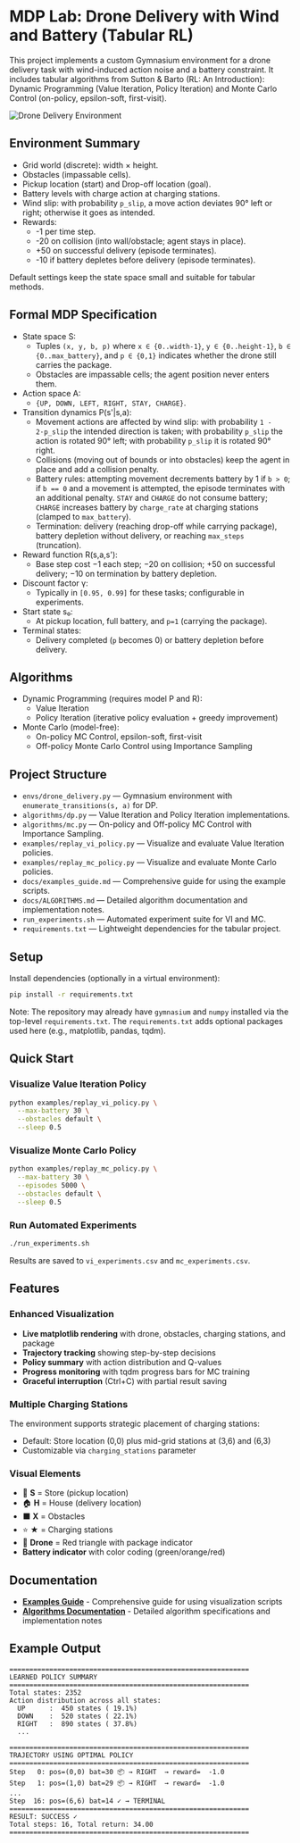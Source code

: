 # MDP Lab: Drone Delivery with Wind and Battery (Tabular RL)

This project implements a custom Gymnasium environment for a drone delivery task with wind-induced action noise and a battery constraint. It includes tabular algorithms from Sutton & Barto (RL: An Introduction): Dynamic Programming (Value Iteration, Policy Iteration) and Monte Carlo Control (on-policy, epsilon-soft, first-visit).

![Drone Delivery Environment](docs/environment.png)

## Environment Summary
- Grid world (discrete): width × height.
- Obstacles (impassable cells).
- Pickup location (start) and Drop-off location (goal).
- Battery levels with charge action at charging stations.
- Wind slip: with probability `p_slip`, a move action deviates 90° left or right; otherwise it goes as intended.
- Rewards:
  - -1 per time step.
  - -20 on collision (into wall/obstacle; agent stays in place).
  - +50 on successful delivery (episode terminates).
  - -10 if battery depletes before delivery (episode terminates).

Default settings keep the state space small and suitable for tabular methods.

## Formal MDP Specification
- State space S:
  - Tuples `(x, y, b, p)` where `x ∈ {0..width-1}`, `y ∈ {0..height-1}`, `b ∈ {0..max_battery}`, and `p ∈ {0,1}` indicates whether the drone still carries the package.
  - Obstacles are impassable cells; the agent position never enters them.
- Action space A:
  - `{UP, DOWN, LEFT, RIGHT, STAY, CHARGE}`.
- Transition dynamics P(s'|s,a):
  - Movement actions are affected by wind slip: with probability `1 - 2·p_slip` the intended direction is taken; with probability `p_slip` the action is rotated 90° left; with probability `p_slip` it is rotated 90° right.
  - Collisions (moving out of bounds or into obstacles) keep the agent in place and add a collision penalty.
  - Battery rules: attempting movement decrements battery by 1 if `b > 0`; if `b == 0` and a movement is attempted, the episode terminates with an additional penalty. `STAY` and `CHARGE` do not consume battery; `CHARGE` increases battery by `charge_rate` at charging stations (clamped to `max_battery`).
  - Termination: delivery (reaching drop-off while carrying package), battery depletion without delivery, or reaching `max_steps` (truncation).
- Reward function R(s,a,s'):
  - Base step cost −1 each step; −20 on collision; +50 on successful delivery; −10 on termination by battery depletion.
- Discount factor γ:
  - Typically in `[0.95, 0.99]` for these tasks; configurable in experiments.
- Start state s₀:
  - At pickup location, full battery, and `p=1` (carrying the package).
- Terminal states:
  - Delivery completed (`p` becomes 0) or battery depletion before delivery.

## Algorithms
- Dynamic Programming (requires model P and R):
  - Value Iteration
  - Policy Iteration (iterative policy evaluation + greedy improvement)
- Monte Carlo (model-free):
  - On-policy MC Control, epsilon-soft, first-visit
  - Off-policy Monte Carlo Control using Importance Sampling

## Project Structure
- `envs/drone_delivery.py` — Gymnasium environment with `enumerate_transitions(s, a)` for DP.
- `algorithms/dp.py` — Value Iteration and Policy Iteration implementations.
- `algorithms/mc.py` — On-policy and Off-policy MC Control with Importance Sampling.
- `examples/replay_vi_policy.py` — Visualize and evaluate Value Iteration policies.
- `examples/replay_mc_policy.py` — Visualize and evaluate Monte Carlo policies.
- `docs/examples_guide.md` — Comprehensive guide for using the example scripts.
- `docs/ALGORITHMS.md` — Detailed algorithm documentation and implementation notes.
- `run_experiments.sh` — Automated experiment suite for VI and MC.
- `requirements.txt` — Lightweight dependencies for the tabular project.

## Setup
Install dependencies (optionally in a virtual environment):

```bash
pip install -r requirements.txt
```

Note: The repository may already have `gymnasium` and `numpy` installed via the top-level `requirements.txt`. The `requirements.txt` adds optional packages used here (e.g., matplotlib, pandas, tqdm).

## Quick Start

### Visualize Value Iteration Policy

```bash
python examples/replay_vi_policy.py \
  --max-battery 30 \
  --obstacles default \
  --sleep 0.5
```

### Visualize Monte Carlo Policy

```bash
python examples/replay_mc_policy.py \
  --max-battery 30 \
  --episodes 5000 \
  --obstacles default \
  --sleep 0.5
```

### Run Automated Experiments

```bash
./run_experiments.sh
```

Results are saved to `vi_experiments.csv` and `mc_experiments.csv`.

## Features

### Enhanced Visualization
- **Live matplotlib rendering** with drone, obstacles, charging stations, and package
- **Trajectory tracking** showing step-by-step decisions
- **Policy summary** with action distribution and Q-values
- **Progress monitoring** with tqdm progress bars for MC training
- **Graceful interruption** (Ctrl+C) with partial result saving

### Multiple Charging Stations
The environment supports strategic placement of charging stations:
- Default: Store location (0,0) plus mid-grid stations at (3,6) and (6,3)
- Customizable via `charging_stations` parameter

### Visual Elements
- 🏪 **S** = Store (pickup location)
- 🏠 **H** = House (delivery location)
- ⬛ **X** = Obstacles
- ⭐ **★** = Charging stations
- 🚁 **Drone** = Red triangle with package indicator
- **Battery indicator** with color coding (green/orange/red)

## Documentation

- **[Examples Guide](docs/examples_guide.md)** - Comprehensive guide for using visualization scripts
- **[Algorithms Documentation](docs/ALGORITHMS.md)** - Detailed algorithm specifications and implementation notes

## Example Output

```
============================================================
LEARNED POLICY SUMMARY
============================================================
Total states: 2352
Action distribution across all states:
  UP      :  450 states ( 19.1%)
  DOWN    :  520 states ( 22.1%)
  RIGHT   :  890 states ( 37.8%)
  ...

============================================================
TRAJECTORY USING OPTIMAL POLICY
============================================================
Step   0: pos=(0,0) bat=30 📦 → RIGHT  → reward=  -1.0
Step   1: pos=(1,0) bat=29 📦 → RIGHT  → reward=  -1.0
...
Step  16: pos=(6,6) bat=14 ✓ → TERMINAL
============================================================
RESULT: SUCCESS ✓
Total steps: 16, Total return: 34.00
============================================================
```

